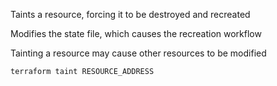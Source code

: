 

Taints a resource, forcing it to be destroyed and recreated

Modifies the state file, which causes the recreation workflow

Tainting a resource may cause other resources to be modified

```
terraform taint RESOURCE_ADDRESS
```